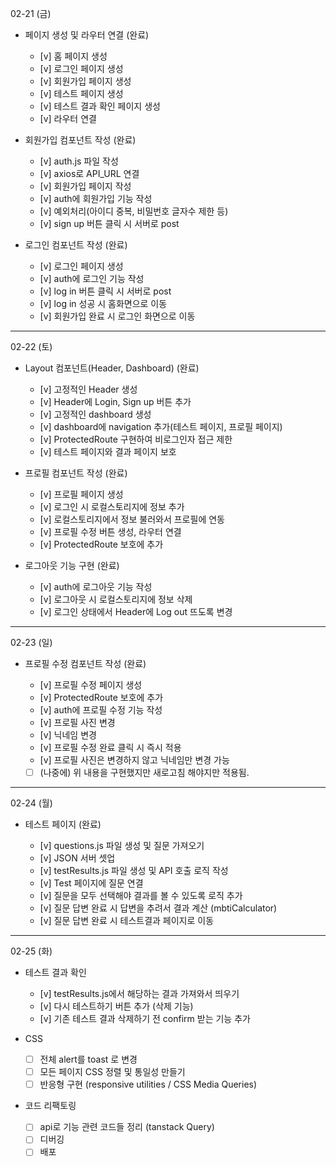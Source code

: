 02-21 (금)

- 페이지 생성 및 라우터 연결 (완료)

  - [v] 홈 페이지 생성
  - [v] 로그인 페이지 생성
  - [v] 회원가입 페이지 생성
  - [v] 테스트 페이지 생성
  - [v] 테스트 결과 확인 페이지 생성
  - [v] 라우터 연결

- 회원가입 컴포넌트 작성 (완료)

  - [v] auth.js 파일 작성
  - [v] axios로 API_URL 연결
  - [v] 회원가입 페이지 작성
  - [v] auth에 회원가입 기능 작성
  - [v] 예외처리(아이디 중복, 비밀번호 글자수 제한 등)
  - [v] sign up 버튼 클릭 시 서버로 post

- 로그인 컴포넌트 작성 (완료)

  - [v] 로그인 페이지 생성
  - [v] auth에 로그인 기능 작성
  - [v] log in 버튼 클릭 시 서버로 post
  - [v] log in 성공 시 홈화면으로 이동
  - [v] 회원가입 완료 시 로그인 화면으로 이동

---

02-22 (토)

- Layout 컴포넌트(Header, Dashboard) (완료)

  - [v] 고정적인 Header 생성
  - [v] Header에 Login, Sign up 버튼 추가
  - [v] 고정적인 dashboard 생성
  - [v] dashboard에 navigation 추가(테스트 페이지, 프로필 페이지)
  - [v] ProtectedRoute 구현하여 비로그인자 접근 제한
  - [v] 테스트 페이지와 결과 페이지 보호

- 프로필 컴포넌트 작성 (완료)

  - [v] 프로필 페이지 생성
  - [v] 로그인 시 로컬스토리지에 정보 추가
  - [v] 로컬스토리지에서 정보 불러와서 프로필에 연동
  - [v] 프로필 수정 버튼 생성, 라우터 연결
  - [v] ProtectedRoute 보호에 추가

- 로그아웃 기능 구현 (완료)

  - [v] auth에 로그아웃 기능 작성
  - [v] 로그아웃 시 로컬스토리지에 정보 삭제
  - [v] 로그인 상태에서 Header에 Log out 뜨도록 변경

---

02-23 (일)

- 프로필 수정 컴포넌트 작성 (완료)

  - [v] 프로필 수정 페이지 생성
  - [v] ProtectedRoute 보호에 추가
  - [v] auth에 프로필 수정 기능 작성
  - [v] 프로필 사진 변경
  - [v] 닉네임 변경
  - [v] 프로필 수정 완료 클릭 시 즉시 적용
  - [v] 프로필 사진은 변경하지 않고 닉네임만 변경 가능
  - [ ] (나중에) 위 내용을 구현했지만 새로고침 해야지만 적용됨.

---

02-24 (월)

- 테스트 페이지 (완료)

  - [v] questions.js 파일 생성 및 질문 가져오기
  - [v] JSON 서버 셋업
  - [v] testResults.js 파일 생성 및 API 호출 로직 작성
  - [v] Test 페이지에 질문 연결
  - [v] 질문을 모두 선택해야 결과를 볼 수 있도록 로직 추가
  - [v] 질문 답변 완료 시 답변을 추려서 결과 계산 (mbtiCalculator)
  - [v] 질문 답변 완료 시 테스트결과 페이지로 이동

---

02-25 (화)

- 테스트 결과 확인

  - [v] testResults.js에서 해당하는 결과 가져와서 띄우기
  - [v] 다시 테스트하기 버튼 추가 (삭제 기능)
  - [v] 기존 테스트 결과 삭제하기 전 confirm 받는 기능 추가

- CSS

  - [ ] 전체 alert를 toast 로 변경
  - [ ] 모든 페이지 CSS 정렬 및 통일성 만들기
  - [ ] 반응형 구현 (responsive utilities / CSS Media Queries)

- 코드 리팩토링
  - [ ] api로 기능 관련 코드들 정리 (tanstack Query)
  - [ ] 디버깅
  - [ ] 배포
